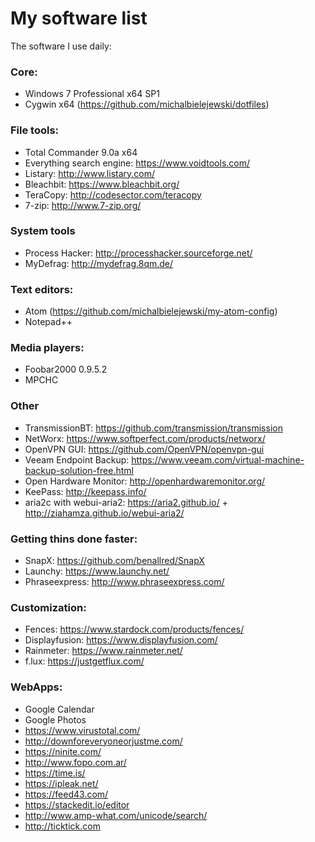 # My software list
The software I use daily:

### Core:
* Windows 7 Professional x64 SP1
* Cygwin x64 (<https://github.com/michalbielejewski/dotfiles>)

### File tools:
* Total Commander 9.0a x64
* Everything search engine: <https://www.voidtools.com/>
* Listary: <http://www.listary.com/>
* Bleachbit: <https://www.bleachbit.org/>
* TeraCopy: <http://codesector.com/teracopy>
* 7-zip: <http://www.7-zip.org/>

### System tools
* Process Hacker: <http://processhacker.sourceforge.net/>
* MyDefrag: <http://mydefrag.8qm.de/>

### Text editors:
* Atom (<https://github.com/michalbielejewski/my-atom-config>)
* Notepad++

### Media players:
* Foobar2000 0.9.5.2
* MPCHC

### Other
* TransmissionBT: <https://github.com/transmission/transmission>
* NetWorx: <https://www.softperfect.com/products/networx/>
* OpenVPN GUI: <https://github.com/OpenVPN/openvpn-gui>
* Veeam Endpoint Backup: <https://www.veeam.com/virtual-machine-backup-solution-free.html>
* Open Hardware Monitor: <http://openhardwaremonitor.org/>
* KeePass: <http://keepass.info/>
* aria2c with webui-aria2: <https://aria2.github.io/> + <http://ziahamza.github.io/webui-aria2/>

### Getting thins done faster:
* SnapX: <https://github.com/benallred/SnapX>
* Launchy: <https://www.launchy.net/>
* Phraseexpress: <http://www.phraseexpress.com/>

### Customization:
* Fences: <https://www.stardock.com/products/fences/>
* Displayfusion: <https://www.displayfusion.com/>
* Rainmeter: <https://www.rainmeter.net/>
* f.lux: <https://justgetflux.com/>

### WebApps:
* Google Calendar
* Google Photos
* https://www.virustotal.com/
* http://downforeveryoneorjustme.com/
* https://ninite.com/
* http://www.fopo.com.ar/
* https://time.is/
* https://ipleak.net/
* https://feed43.com/
* https://stackedit.io/editor
* http://www.amp-what.com/unicode/search/
* http://ticktick.com
